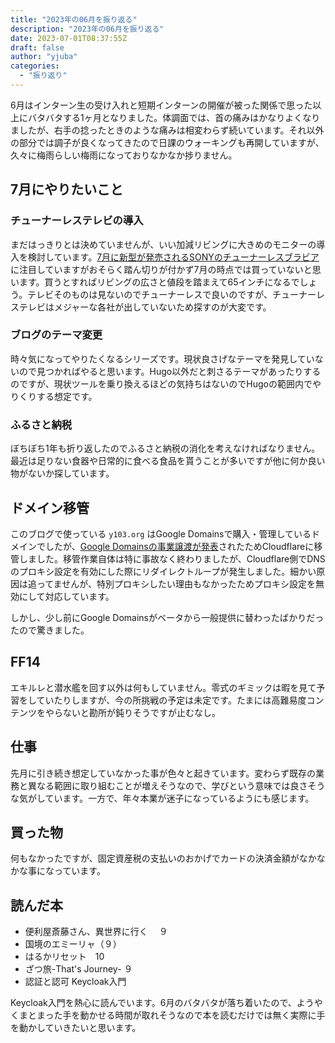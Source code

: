 ```yaml
---
title: "2023年の06月を振り返る"
description: "2023年の06月を振り返る"
date: 2023-07-01T08:37:55Z
draft: false
author: "yjuba"
categories:
  - "振り返り"
---
```


6月はインターン生の受け入れと短期インターンの開催が被った関係で思った以上にバタバタする1ヶ月となりました。体調面では、首の痛みはかなりよくなりましたが、右手の捻ったときのような痛みは相変わらず続いています。それ以外の部分では調子が良くなってきたので日課のウォーキングも再開していますが、久々に梅雨らしい梅雨になっておりなかなか捗りません。

## 7月にやりたいこと

### チューナーレステレビの導入
まだはっきりとは決めていませんが、いい加減リビングに大きめのモニターの導入を検討しています。[7月に新型が発売されるSONYのチューナーレスブラビア](https://av.watch.impress.co.jp/docs/news/1507111.html)に注目していますがおそらく踏ん切りが付かず7月の時点では買っていないと思います。買うとすればリビングの広さと値段を踏まえて65インチになるでしょう。テレビそのものは見ないのでチューナーレスで良いのですが、チューナーレステレビはメジャーな各社が出していないため探すのが大変です。

### ブログのテーマ変更
時々気になってやりたくなるシリーズです。現状良さげなテーマを発見していないので見つかればやると思います。Hugo以外だと刺さるテーマがあったりするのですが、現状ツールを乗り換えるほどの気持ちはないのでHugoの範囲内でやりくりする想定です。

### ふるさと納税
ぼちぼち1年も折り返したのでふるさと納税の消化を考えなければなりません。最近は足りない食器や日常的に食べる食品を貰うことが多いですが他に何か良い物がないか探しています。

## ドメイン移管
このブログで使っている `y103.org` はGoogle Domainsで購入・管理しているドメインでしたが、[Google Domainsの事業譲渡が発表](https://www.squarespace.com/press-releases/2023/6/15/squarespace-enters-definitive-agreement-to-acquire-google-domains-assets)されたためCloudflareに移管しました。移管作業自体は特に事故なく終わりましたが、Cloudflare側でDNSのプロキシ設定を有効にした際にリダイレクトループが発生しました。細かい原因は追ってませんが、特別プロキシしたい理由もなかったためプロキシ設定を無効にして対応しています。

しかし、少し前にGoogle Domainsがベータから一般提供に替わったばかりだったので驚きました。

## FF14
エキルレと潜水艦を回す以外は何もしていません。零式のギミックは暇を見て予習をしていたりしますが、今の所挑戦の予定は未定です。たまには高難易度コンテンツをやらないと勘所が鈍りそうですが止むなし。

## 仕事
先月に引き続き想定していなかった事が色々と起きています。変わらず既存の業務と異なる範囲に取り組むことが増えそうなので、学びという意味では良さそうな気がしています。一方で、年々本業が迷子になっているようにも感じます。

## 買った物
何もなかったですが、固定資産税の支払いのおかげでカードの決済金額がなかなかな事になっています。

## 読んだ本
- 便利屋斎藤さん、異世界に行く 　９
- 国境のエミーリャ（９）
- はるかリセット　10
- ざつ旅-That's Journey- ９
- 認証と認可 Keycloak入門

Keycloak入門を熱心に読んでいます。6月のバタバタが落ち着いたので、ようやくまとまった手を動かせる時間が取れそうなので本を読むだけでは無く実際に手を動かしていきたいと思います。
